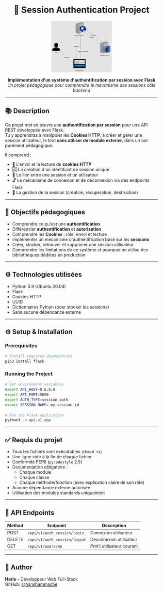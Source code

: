 <h1 align="center">🔐 Session Authentication Project</h1>

<div align="center">
    <img src="./img/session.png" alt="Session Authentication Project" width="200">
</div>

<p align="center">
    <strong>Implémentation d'un système d'authentification par session avec Flask</strong><br>
    <em>Un projet pédagogique pour comprendre le mécanisme des sessions côté backend</em>
</p>

---

## 📚 Description

Ce projet met en œuvre une **authentification par session** pour une API REST développée avec Flask.  
Tu y apprendras à manipuler les **Cookies HTTP**, à créer et gérer une session utilisateur, le tout **sans utiliser de module externe**, dans un but purement pédagogique.

Il comprend :

- 🍪 L'envoi et la lecture de **cookies HTTP**
- 🆔 La création d'un identifiant de session unique
- 🧠 Le lien entre une session et un utilisateur
- 🔓 Le mécanisme de connexion et de déconnexion via des endpoints Flask
- 🧹 La gestion de la session (création, récupération, destruction)

---

## 🧠 Objectifs pédagogiques

- Comprendre ce qu'est une **authentification**
- Différencier **authentification** et **autorisation**  
- Comprendre les **Cookies** : rôle, envoi et lecture
- Implémenter un mécanisme d'authentification basé sur les **sessions**
- Créer, stocker, retrouver et supprimer une session utilisateur
- Comprendre les limitations de ce système et pourquoi on utilise des bibliothèques dédiées en production

---

## ⚙️ Technologies utilisées

- Python 3.9 (Ubuntu 20.04)
- Flask
- Cookies HTTP
- UUID
- Dictionnaires Python (pour stocker les sessions)
- Sans aucune dépendance externe

---

## ⚙️ Setup & Installation

### Prerequisites
```bash
# Install required dependencies
pip3 install flask
```

### Running the Project
```bash
# Set environment variables
export API_HOST=0.0.0.0
export API_PORT=5000
export AUTH_TYPE=session_auth
export SESSION_NAME=_my_session_id

# Run the Flask application
python3 -m api.v1.app
```

---

## ✅ Requis du projet

- Tous les fichiers sont exécutables (`chmod +x`)
- Une ligne vide à la fin de chaque fichier
- Conformité PEP8 (`pycodestyle` 2.5)
- Documentation obligatoire :
  - Chaque module
  - Chaque classe
  - Chaque méthode/fonction (avec explication claire de son rôle)
- Aucune dépendance externe autorisée
- Utilisation des modules standards uniquement

---

## 🚀 API Endpoints

| Method | Endpoint | Description |
|--------|----------|-------------|
| POST | `/api/v1/auth_session/login` | Connexion utilisateur |
| DELETE | `/api/v1/auth_session/logout` | Déconnexion utilisateur |
| GET | `/api/v1/users/me` | Profil utilisateur courant |

---

## 📝 Author

**Haris** – Développeur Web Full-Stack  
GitHub: [@harishammache](https://github.com/harishammache)
